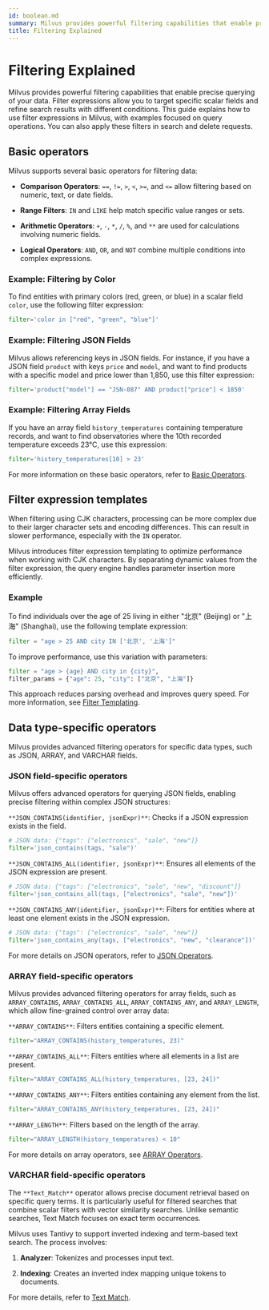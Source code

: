 ```yaml
---
id: boolean.md
summary: Milvus provides powerful filtering capabilities that enable precise querying of your data. Filter expressions allow you to target specific scalar fields and refine search results with different conditions. This guide explains how to use filter expressions in Milvus, with examples focused on query operations. You can also apply these filters in search and delete requests.​​
title: Filtering Explained
---
```


# Filtering Explained​

Milvus provides powerful filtering capabilities that enable precise querying of your data. Filter expressions allow you to target specific scalar fields and refine search results with different conditions. This guide explains how to use filter expressions in Milvus, with examples focused on query operations. You can also apply these filters in search and delete requests.​

## Basic operators​

Milvus supports several basic operators for filtering data:​

- **Comparison Operators**: `==`, `!=`, `>`, `<`, `>=`, and `<=` allow filtering based on numeric, text, or date fields.​

- **Range Filters**: `IN` and `LIKE` help match specific value ranges or sets.​

- **Arithmetic Operators**: `+`, `-`, `*`, `/`, `%`, and `**` are used for calculations involving numeric fields.​

- **Logical Operators**: `AND`, `OR`, and `NOT` combine multiple conditions into complex expressions.​

### Example: Filtering by Color​

To find entities with primary colors (red, green, or blue) in a scalar field `color`, use the following filter expression:​

```python
filter='color in ["red", "green", "blue"]'​

```

### Example: Filtering JSON Fields​

Milvus allows referencing keys in JSON fields. For instance, if you have a JSON field `product` with keys `price` and `model`, and want to find products with a specific model and price lower than 1,850, use this filter expression:​

```python
filter='product["model"] == "JSN-087" AND product["price"] < 1850'​

```

### Example: Filtering Array Fields​

If you have an array field `history_temperatures` containing temperature records, and want to find observatories where the 10th recorded temperature exceeds 23°C, use this expression:​

```python
filter='history_temperatures[10] > 23'​

```

For more information on these basic operators, refer to [​Basic Operators](basic-operators.md).​

## Filter expression templates​

When filtering using CJK characters, processing can be more complex due to their larger character sets and encoding differences. This can result in slower performance, especially with the `IN` operator.​

Milvus introduces filter expression templating to optimize performance when working with CJK characters. By separating dynamic values from the filter expression, the query engine handles parameter insertion more efficiently.​

### Example​

To find individuals over the age of 25 living in either "北京" (Beijing) or "上海" (Shanghai), use the following template expression:​

```python
filter = "age > 25 AND city IN ['北京', '上海']"​

```

To improve performance, use this variation with parameters:​

```python
filter = "age > {age} AND city in {city}",​
filter_params = {"age": 25, "city": ["北京", "上海"]}​

```

This approach reduces parsing overhead and improves query speed. For more information, see [​Filter Templating](filtering-templating.md).​

## Data type-specific operators​

Milvus provides advanced filtering operators for specific data types, such as JSON, ARRAY, and VARCHAR fields.​

### JSON field-specific operators​

Milvus offers advanced operators for querying JSON fields, enabling precise filtering within complex JSON structures:​

`**JSON_CONTAINS(identifier, jsonExpr)**`: Checks if a JSON expression exists in the field.​

```python
# JSON data: {"tags": ["electronics", "sale", "new"]}​
filter='json_contains(tags, "sale")'​

```

`**JSON_CONTAINS_ALL(identifier, jsonExpr)**`: Ensures all elements of the JSON expression are present.​

```python
# JSON data: {"tags": ["electronics", "sale", "new", "discount"]}​
filter='json_contains_all(tags, ["electronics", "sale", "new"])'​

```

`**JSON_CONTAINS_ANY(identifier, jsonExpr)**`: Filters for entities where at least one element exists in the JSON expression.​

```python
# JSON data: {"tags": ["electronics", "sale", "new"]}​
filter='json_contains_any(tags, ["electronics", "new", "clearance"])'​

```

For more details on JSON operators, refer to [​JSON Operators](json-operators.md).​

### ARRAY field-specific operators​

Milvus provides advanced filtering operators for array fields, such as `ARRAY_CONTAINS`, `ARRAY_CONTAINS_ALL`, `ARRAY_CONTAINS_ANY`, and `ARRAY_LENGTH`, which allow fine-grained control over array data:​

`**ARRAY_CONTAINS**`: Filters entities containing a specific element.​

```python
filter="ARRAY_CONTAINS(history_temperatures, 23)"​

```

`**ARRAY_CONTAINS_ALL**`: Filters entities where all elements in a list are present.​

```python
filter="ARRAY_CONTAINS_ALL(history_temperatures, [23, 24])"​

```

`**ARRAY_CONTAINS_ANY**`: Filters entities containing any element from the list.​

```python
filter="ARRAY_CONTAINS_ANY(history_temperatures, [23, 24])"​

```

`**ARRAY_LENGTH**`: Filters based on the length of the array.​

```python
filter="ARRAY_LENGTH(history_temperatures) < 10"​

```

For more details on array operators, see [​ARRAY Operators](array-operators.md).​

### VARCHAR field-specific operators​

The `**Text_Match**` operator allows precise document retrieval based on specific query terms. It is particularly useful for filtered searches that combine scalar filters with vector similarity searches. Unlike semantic searches, Text Match focuses on exact term occurrences.​

Milvus uses Tantivy to support inverted indexing and term-based text search. The process involves:​

1. **Analyzer**: Tokenizes and processes input text.​

2. **Indexing**: Creates an inverted index mapping unique tokens to documents.​

For more details, refer to [​Text Match](keyword-match.md).​
